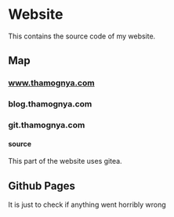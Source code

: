 # Website

This contains the source code of my website.

## Map

### www.thamognya.com

### blog.thamognya.com

### git.thamognya.com

#### source

This part of the website uses gitea.


## Github Pages

It is just to check if anything went horribly wrong
